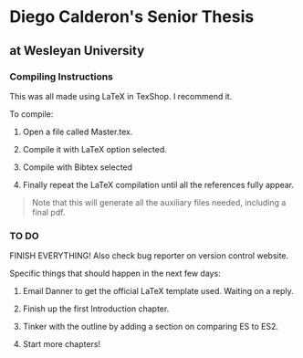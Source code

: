 # Diego Calderon's Senior Thesis #
## at Wesleyan University ##
### Compiling Instructions ###
This was all made using LaTeX in TexShop. I recommend it.

To compile:

1. Open a file called Master.tex.

2. Compile it with LaTeX option selected.

3. Compile with Bibtex selected

4. Finally repeat the LaTeX compilation until all the references
fully appear.


> Note that this will generate all the auxiliary files needed, including a final pdf.

### TO DO ###
FINISH EVERYTHING!
Also check bug reporter on version control website.

Specific things that should happen in the next few days:

1. Email Danner to get the official LaTeX template used. 
Waiting on a reply.

2. Finish up the first Introduction chapter.

3. Tinker with the outline by adding a section on comparing ES to ES2.

4. Start more chapters!